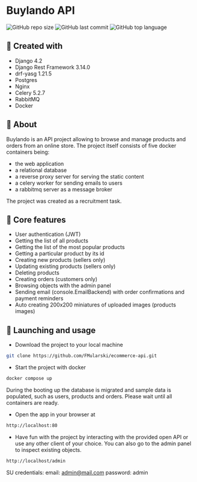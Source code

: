 # Buylando API
![GitHub repo size](https://img.shields.io/github/repo-size/FMularski/ecommerce-api?color=red)
![GitHub last commit](https://img.shields.io/github/last-commit/FMularski/ecommerce-api?color=blue)
![GitHub top language](https://img.shields.io/github/languages/top/FMularski/ecommerce-api?color=green)

## 🛒 Created with
* Django 4.2
* Django Rest Framework 3.14.0
* drf-yasg 1.21.5
* Postgres
* Nginx
* Celery 5.2.7
* RabbitMQ
* Docker

## 🛒 About
Buylando is an API project allowing to browse and manage products and orders from an online store. The project itself consists of five docker containers being: 
* the web application
* a relational database
* a reverse proxy server for serving the static content
* a celery worker for sending emails to users
* a rabbitmq server as a message broker

The project was created as a recruitment task.

## 🛒 Core features
* User authentication (JWT)
* Getting the list of all products
* Getting the list of the most popular products
* Getting a particular product by its id
* Creating new products (sellers only)
* Updating existing products (sellers only)
* Deleting products
* Creating orders (customers only)
* Browsing objects with the admin panel
* Sending email (console.EmailBackend) with order confirmations and payment reminders
* Auto creating 200x200 miniatures of uploaded images (products images) 

## 🛒 Launching and usage

* Download the project to your local machine
```bash
git clone https://github.com/FMularski/ecommerce-api.git
```
* Start the project with docker
```bash
docker compose up
```
During the booting up the database is migrated and sample data is populated, such as users, products and orders. Please wait until all containers are ready.
* Open the app in your browser at
```bash
http://localhost:80
```
* Have fun with the project by interacting with the provided open API or use any other client of your choice. You can also go to the admin panel to inspect existing objects.
```bash
http://localhost/admin
```
SU credentials:
email: admin@mail.com
password: admin
